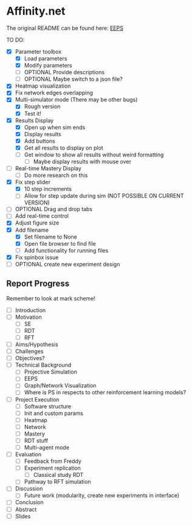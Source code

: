 # Affinity.net

The original README can be found here: [EEPS](https://github.com/Asieh-A-Mofrad/Enhanced-Equivalence-Projective-Simulation)

TO DO:

- [x] Parameter toolbox
  - [x] Load parameters
  - [x] Modify parameters
  - [ ] OPTIONAL Provide descriptions
  - [ ] OPTIONAL Maybe switch to a json file?
- [x] Heatmap visualization
- [x] Fix network edges overlapping
- [x] Multi-simulator mode (There may be other bugs)
  - [x] Rough version
  - [x] Test it!
- [x] Results Display
  - [x] Open up when sim ends
  - [x] Display results
  - [x] Add buttons
  - [x] Get all results to display on plot
  - [ ] Get window to show all results without weird formatting
    - [ ] Maybe display results with mouse over
- [ ] Real-time Mastery Display
  - [ ] Do more research on this
- [x] Fix step slider
  - [x] 10 step increments
  - [ ] Allow for step update during sim (NOT POSSIBLE ON CURRENT VERSION)
- [ ] OPTIONAL Drag and drop tabs
- [ ] Add real-time control
- [x] Adjust figure size
- [x] Add filename
  - [x] Set filename to None
  - [x] Open file browser to find file
  - [ ] Add functionality for running files
- [x] Fix spinbox issue
- [ ] OPTIONAL create new experiment design

## Report Progress

Remember to look at mark scheme!

- [ ] Introduction
- [ ] Motivation
  - [ ] SE
  - [ ] RDT
  - [ ] RFT
- [ ] Aims/Hypothesis
- [ ] Challenges
- [ ] Objectives?
- [ ] Technical Background
  - [ ] Projective Simulation
  - [ ] EEPS
  - [ ] Graph/Network Visualization
  - [ ] Where is PS in respects to other reinforcement learning models?
- [ ] Project Execution
  - [ ] Software structure
  - [ ] Init and custom params
  - [ ] Heatmap
  - [ ] Network
  - [ ] Mastery
  - [ ] RDT stuff
  - [ ] Multi-agent mode
- [ ] Evaluation
  - [ ] Feedback from Freddy
  - [ ] Experiment replication
    - [ ] Classical study RDT
  - [ ] Pathway to RFT simulation
- [ ] Discussion
  - [ ] Future work (modularity, create new experiments in interface)
- [ ] Conclusion
- [ ] Abstract
- [ ] Slides

